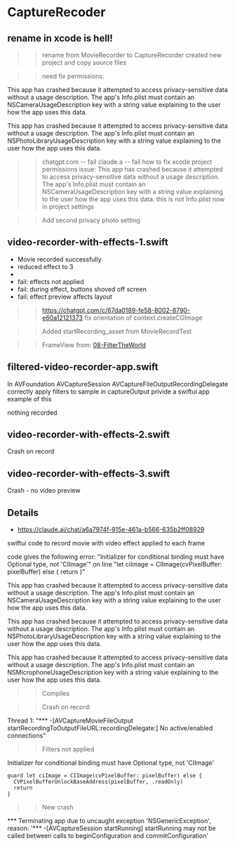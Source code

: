 #  CaptureRecoder

## rename in xcode is hell!

>> rename from MovieRecorder to CaptureRecorder
>> created new project and copy source files

>> need fix permissions:

This app has crashed because it attempted to access privacy-sensitive data without a usage description.  The app's Info.plist must contain an NSCameraUsageDescription key with a string value explaining to the user how the app uses this data.

This app has crashed because it attempted to access privacy-sensitive data without a usage description.  The app's Info.plist must contain an NSPhotoLibraryUsageDescription key with a string value explaining to the user how the app uses this data.

>> chatgpt.com -- fail
>> claude.a -- fail 
how to fix xcode project permissions issue: This app has crashed because it attempted to access privacy-sensitive data without a usage description.  The app's Info.plist must contain an NSCameraUsageDescription key with a string value explaining to the user how the app uses this data.
>> this is not Info.plist
>> now in project settings

>> Add second privacy photo setting


## video-recorder-with-effects-1.swift

- Movie recorded successfully
- reduced effect to 3
-
- fail: effects not applied
- fail: during effect, buttons shoved off screen
- fail: effect preview affects layout

>> https://chatgpt.com/c/67da0189-fe58-8002-8790-e60a12121373
fix orientation of context.createCGImage


>> Added startRecording_asset from MovieRecordTest

>> FrameView
from: [08-FilterTheWorld](https://github.com/mobilelabclass-itp/08-FilterTheWorld)

## filtered-video-recorder-app.swift

In AVFoundation AVCaptureSession AVCaptureFileOutputRecordingDelegate correctly apply filters to sample in captureOutput
privide a swiftui app example of this

nothing recorded

## video-recorder-with-effects-2.swift

Crash on record

## video-recorder-with-effects-3.swift

Crash - no video preview

## Details

- https://claude.ai/chat/a6a7974f-915e-461a-b566-635b2ff08929

swiftui code to record movie with video effect applied to each frame


code gives the following error: "Initializer for conditional binding must have Optional type, not 'CIImage'" on line "let ciImage = CIImage(cvPixelBuffer: pixelBuffer) else { return }"

This app has crashed because it attempted to access privacy-sensitive data without a usage description. The app's Info.plist must contain an NSCameraUsageDescription key with a string value explaining to the user how the app uses this data.

This app has crashed because it attempted to access privacy-sensitive data without a usage description.  The app's Info.plist must contain an NSPhotoLibraryUsageDescription key with a string value explaining to the user how the app uses this data.

This app has crashed because it attempted to access privacy-sensitive data without a usage description.  The app's Info.plist must contain an NSMicrophoneUsageDescription key with a string value explaining to the user how the app uses this data.


>> Compiles

>> Crash on record:

Thread 1: "*** -[AVCaptureMovieFileOutput startRecordingToOutputFileURL:recordingDelegate:] No active/enabled connections"

>> Filters not applied

Initializer for conditional binding must have Optional type, not 'CIImage'

    guard let ciImage = CIImage(cvPixelBuffer: pixelBuffer) else {
      CVPixelBufferUnlockBaseAddress(pixelBuffer, .readOnly)
      return
    }

>> New crash

*** Terminating app due to uncaught exception 'NSGenericException', reason: '*** -[AVCaptureSession startRunning] startRunning may not be called between calls to beginConfiguration and commitConfiguration'



